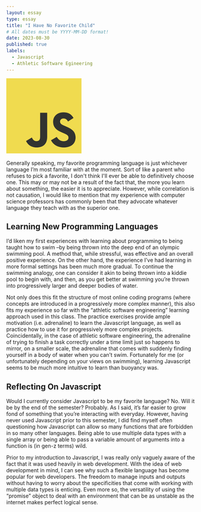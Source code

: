 ```yaml
---
layout: essay
type: essay
title: "I Have No Favorite Child"
# All dates must be YYYY-MM-DD format!
date: 2023-08-30
published: true
labels:
  - Javascript
  - Athletic Software Egineering
---
```


<img width="200px" class="rounded float-start pe-4" src="../img/javascript_symbol.png">

Generally speaking, my favorite programming language is just whichever language I’m most familiar with at the moment. Sort of like a parent who refuses to pick a favorite, I don't think I'll ever be able to definitively choose one. This may or may not be a result of the fact that, the more you learn about something, the easier it is to appreciate. However, while correlation is not causation, I would like to mention that my experience with computer science professors has commonly been that they advocate whatever language they teach with as the superior one.

## Learning New Programming Languages

I’d liken my first experiences with learning about programming to being taught how to swim –by being thrown into the deep end of an olympic swimming pool. A method that, while stressful, was effective and an overall positive experience. On the other hand, the experience I’ve had learning in more formal settings has been much more gradual. To continue the swimming analogy, one can consider it akin to being thrown into a kiddie pool to begin with, and then, as you get better at swimming you’re thrown into progressively larger and deeper bodies of water. 

Not only does this fit the structure of most online coding programs (where concepts are introduced in a progressively more complex manner), this also fits my experience so far with the “athletic software engineering” learning approach used in this class. The practice exercises provide ample motivation (i.e. adrenaline) to learn the Javascript language, as well as practice how to use it for progressively more complex projects. Coincidentally, in the case of athletic software engineering, the adrenaline of trying to finish a task correctly under a time limit just so happens to mirror, on a smaller scale, the adrenaline that comes with suddenly finding yourself in a body of water when you can’t swim. Fortunately for me (or unfortunately depending on your views on swimming), learning Javascript seems to be much more intuitive to learn than buoyancy was.

## Reflecting On Javascript

Would I currently consider Javascript to be my favorite language? No. Will it be by the end of the semester? Probably. As I said, it’s far easier to grow fond of something that you’re interacting with everyday. However, having never used Javascript prior to this semester, I did find myself often questioning how Javascript can allow so many functions that are forbidden in so many other languages. Being able to use multiple data types with a single array or being able to pass a variable amount of arguments into a function is (in gen-z terms) wild.

Prior to my introduction to Javascript, I was really only vaguely aware of the fact that it was used heavily in web development. With the idea of web development in mind, I can see why such a flexible language has become popular for web developers. The freedom to manage inputs and outputs without having to worry about the specificities that come with working with multiple data types is enticing. Even more so, the versatility of using the “promise” object to deal with an environment that can be as unstable as the internet makes perfect logical sense.

